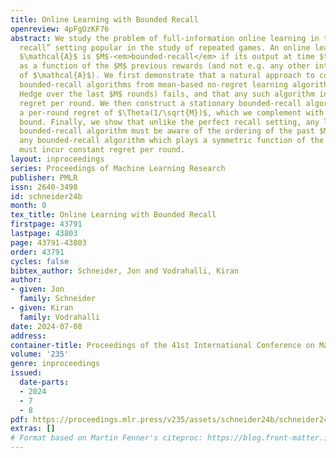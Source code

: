 ```yaml
---
title: Online Learning with Bounded Recall
openreview: 4pFgOzKF76
abstract: We study the problem of full-information online learning in the “bounded
  recall” setting popular in the study of repeated games. An online learning algorithm
  $\mathcal{A}$ is $M$-<em>bounded-recall</em> if its output at time $t$ can be written
  as a function of the $M$ previous rewards (and not e.g. any other internal state
  of $\mathcal{A}$). We first demonstrate that a natural approach to constructing
  bounded-recall algorithms from mean-based no-regret learning algorithms (e.g., running
  Hedge over the last $M$ rounds) fails, and that any such algorithm incurs constant
  regret per round. We then construct a stationary bounded-recall algorithm that achieves
  a per-round regret of $\Theta(1/\sqrt{M})$, which we complement with a tight lower
  bound. Finally, we show that unlike the perfect recall setting, any low regret bound
  bounded-recall algorithm must be aware of the ordering of the past $M$ losses –
  any bounded-recall algorithm which plays a symmetric function of the past $M$ losses
  must incur constant regret per round.
layout: inproceedings
series: Proceedings of Machine Learning Research
publisher: PMLR
issn: 2640-3498
id: schneider24b
month: 0
tex_title: Online Learning with Bounded Recall
firstpage: 43791
lastpage: 43803
page: 43791-43803
order: 43791
cycles: false
bibtex_author: Schneider, Jon and Vodrahalli, Kiran
author:
- given: Jon
  family: Schneider
- given: Kiran
  family: Vodrahalli
date: 2024-07-08
address:
container-title: Proceedings of the 41st International Conference on Machine Learning
volume: '235'
genre: inproceedings
issued:
  date-parts:
  - 2024
  - 7
  - 8
pdf: https://proceedings.mlr.press/v235/assets/schneider24b/schneider24b.pdf
extras: []
# Format based on Martin Fenner's citeproc: https://blog.front-matter.io/posts/citeproc-yaml-for-bibliographies/
---
```

